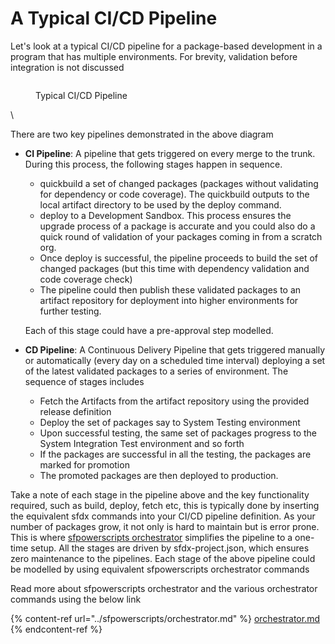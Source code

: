 # A Typical CI/CD Pipeline

Let's look at a typical CI/CD pipeline for a package-based development in a program that has multiple environments. For brevity, validation before integration is not discussed

<figure><img src="../.gitbook/assets/SalesforceDeploymentLandscape.png" alt=""><figcaption><p>Typical CI/CD Pipeline</p></figcaption></figure>

\


There are two key pipelines demonstrated in the above diagram

*   **CI Pipeline**: A pipeline that gets triggered on every merge to the trunk. During this process, the following stages happen in sequence.

    * quickbuild a set of changed packages (packages without validating for dependency or code coverage). The quickbuild outputs to the local artifact directory to be used by the deploy command.
    * deploy to a Development Sandbox. This process ensures the upgrade process of a package is accurate and you could also do a quick round of validation of your packages coming in from a scratch org.
    * Once deploy is successful, the pipeline proceeds to build the set of changed packages (but this time with dependency validation and code coverage check)
    * The pipeline could then publish these validated packages to an artifact repository for deployment into higher environments for further testing.

    Each of this stage could have a pre-approval step modelled.
* **CD Pipeline**: A Continuous Delivery Pipeline that gets triggered manually or automatically (every day on a scheduled time interval) deploying a set of the latest validated packages to a series of environment. The sequence of stages includes
  * Fetch the Artifacts from the artifact repository using the provided release definition
  * Deploy the set of packages say to System Testing environment
  * Upon successful testing, the same set of packages progress to the System Integration Test environment and so forth
  * If the packages are successful in all the testing, the packages are marked for promotion
  * The promoted packages are then deployed to production.

Take a note of each stage in the pipeline above and the key functionality required, such as build, deploy, fetch etc, this is typically done by inserting the equivalent sfdx commands into your CI/CD pipeline definition. As your number of packages grow, it not only is hard to maintain but is error prone. This is where [sfpowerscripts orchestrator](../sfpowerscripts/orchestrator.md) simplifies the pipeline to a one-time setup. All the stages are driven by sfdx-project.json, which ensures zero maintenance to the pipelines. Each stage of the above pipeline could be modelled by using equivalent sfpowerscripts orchestrator commands

Read more about sfpowerscripts orchestrator and the various orchestrator commands using the below link

{% content-ref url="../sfpowerscripts/orchestrator.md" %}
[orchestrator.md](../sfpowerscripts/orchestrator.md)
{% endcontent-ref %}
